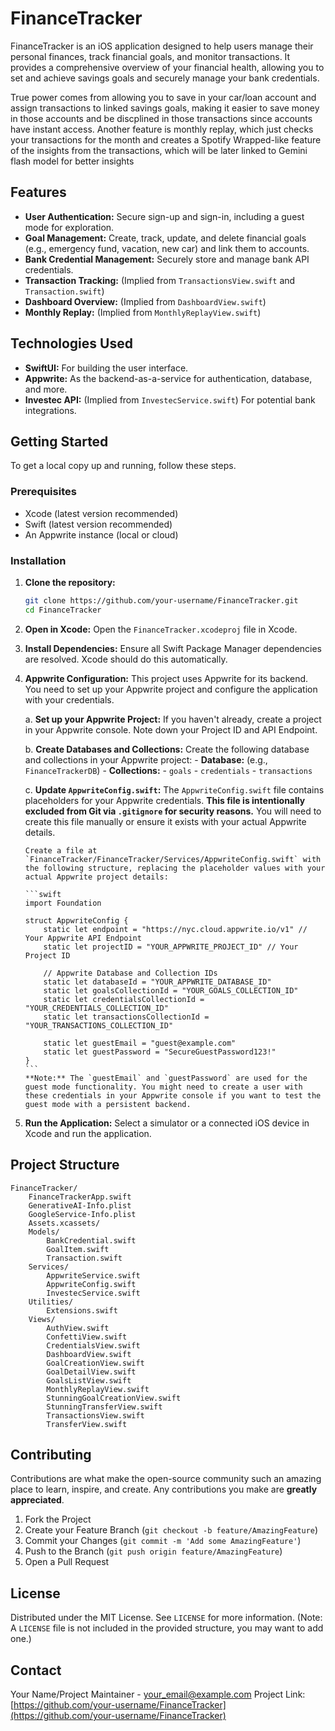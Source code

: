 # FinanceTracker

FinanceTracker is an iOS application designed to help users manage their personal finances, track financial goals, and monitor transactions. It provides a comprehensive overview of your financial health, allowing you to set and achieve savings goals and securely manage your bank credentials.

True power comes from allowing you to save in your car/loan account and assign transactions to linked savings goals, making it easier to save money in those accounts and be discplined in those transactions since accounts have instant access. Another feature is monthly replay, which just checks your transactions for the month and creates a Spotify Wrapped-like feature of the insights from the transactions, which will be later linked to Gemini flash model for better insights 

## Features

- **User Authentication:** Secure sign-up and sign-in, including a guest mode for exploration.
- **Goal Management:** Create, track, update, and delete financial goals (e.g., emergency fund, vacation, new car) and link them to accounts. 
- **Bank Credential Management:** Securely store and manage bank API credentials.
- **Transaction Tracking:** (Implied from `TransactionsView.swift` and `Transaction.swift`)
- **Dashboard Overview:** (Implied from `DashboardView.swift`)
- **Monthly Replay:** (Implied from `MonthlyReplayView.swift`)

## Technologies Used

- **SwiftUI:** For building the user interface.
- **Appwrite:** As the backend-as-a-service for authentication, database, and more.
- **Investec API:** (Implied from `InvestecService.swift`) For potential bank integrations.

## Getting Started

To get a local copy up and running, follow these steps.

### Prerequisites

- Xcode (latest version recommended)
- Swift (latest version recommended)
- An Appwrite instance (local or cloud)

### Installation

1.  **Clone the repository:**
    ```bash
    git clone https://github.com/your-username/FinanceTracker.git
    cd FinanceTracker
    ```

2.  **Open in Xcode:**
    Open the `FinanceTracker.xcodeproj` file in Xcode.

3.  **Install Dependencies:**
    Ensure all Swift Package Manager dependencies are resolved. Xcode should do this automatically.

4.  **Appwrite Configuration:**
    This project uses Appwrite for its backend. You need to set up your Appwrite project and configure the application with your credentials.

    a.  **Set up your Appwrite Project:**
        If you haven't already, create a project in your Appwrite console. Note down your Project ID and API Endpoint.

    b.  **Create Databases and Collections:**
        Create the following database and collections in your Appwrite project:
        -   **Database:** (e.g., `FinanceTrackerDB`)
        -   **Collections:**
            -   `goals`
            -   `credentials`
            -   `transactions`

    c.  **Update `AppwriteConfig.swift`:**
        The `AppwriteConfig.swift` file contains placeholders for your Appwrite credentials. **This file is intentionally excluded from Git via `.gitignore` for security reasons.** You will need to create this file manually or ensure it exists with your actual Appwrite details.

        Create a file at `FinanceTracker/FinanceTracker/Services/AppwriteConfig.swift` with the following structure, replacing the placeholder values with your actual Appwrite project details:

        ```swift
        import Foundation

        struct AppwriteConfig {
            static let endpoint = "https://nyc.cloud.appwrite.io/v1" // Your Appwrite API Endpoint
            static let projectID = "YOUR_APPWRITE_PROJECT_ID" // Your Project ID
            
            // Appwrite Database and Collection IDs
            static let databaseId = "YOUR_APPWRITE_DATABASE_ID"
            static let goalsCollectionId = "YOUR_GOALS_COLLECTION_ID"
            static let credentialsCollectionId = "YOUR_CREDENTIALS_COLLECTION_ID"
            static let transactionsCollectionId = "YOUR_TRANSACTIONS_COLLECTION_ID"
            
            static let guestEmail = "guest@example.com"
            static let guestPassword = "SecureGuestPassword123!"
        }
        ```
        **Note:** The `guestEmail` and `guestPassword` are used for the guest mode functionality. You might need to create a user with these credentials in your Appwrite console if you want to test the guest mode with a persistent backend.

5.  **Run the Application:**
    Select a simulator or a connected iOS device in Xcode and run the application.

## Project Structure

```
FinanceTracker/
	FinanceTrackerApp.swift
	GenerativeAI-Info.plist
	GoogleService-Info.plist
	Assets.xcassets/
	Models/
		BankCredential.swift
		GoalItem.swift
		Transaction.swift
	Services/
		AppwriteService.swift
		AppwriteConfig.swift
		InvestecService.swift
	Utilities/
		Extensions.swift
	Views/
		AuthView.swift
		ConfettiView.swift
		CredentialsView.swift
		DashboardView.swift
		GoalCreationView.swift
		GoalDetailView.swift
		GoalsListView.swift
		MonthlyReplayView.swift
		StunningGoalCreationView.swift
		StunningTransferView.swift
		TransactionsView.swift
		TransferView.swift
```

## Contributing

Contributions are what make the open-source community such an amazing place to learn, inspire, and create. Any contributions you make are **greatly appreciated**.

1.  Fork the Project
2.  Create your Feature Branch (`git checkout -b feature/AmazingFeature`)
3.  Commit your Changes (`git commit -m 'Add some AmazingFeature'`)
4.  Push to the Branch (`git push origin feature/AmazingFeature`)
5.  Open a Pull Request

## License

Distributed under the MIT License. See `LICENSE` for more information. (Note: A `LICENSE` file is not included in the provided structure, you may want to add one.)

## Contact

Your Name/Project Maintainer - [your_email@example.com](mailto:your_email@example.com)
Project Link: [https://github.com/your-username/FinanceTracker](https://github.com/your-username/FinanceTracker)
